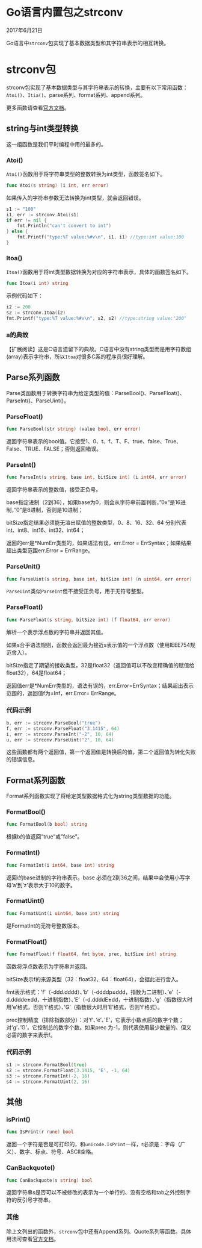 # Go语言内置包之strconv

2017年6月21日

Go语言中`strconv`包实现了基本数据类型和其字符串表示的相互转换。

# strconv包

strconv包实现了基本数据类型与其字符串表示的转换，主要有以下常用函数： `Atoi()`、`Itia()`、parse系列、format系列、append系列。

更多函数请查看[官方文档](https://golang.org/pkg/strconv/)。

## string与int类型转换

这一组函数是我们平时编程中用的最多的。

### Atoi()

`Atoi()`函数用于将字符串类型的整数转换为int类型，函数签名如下。

```go
func Atoi(s string) (i int, err error)
```

如果传入的字符串参数无法转换为int类型，就会返回错误。

```go
s1 := "100"
i1, err := strconv.Atoi(s1)
if err != nil {
	fmt.Println("can't convert to int")
} else {
	fmt.Printf("type:%T value:%#v\n", i1, i1) //type:int value:100
}
```

### Itoa()

`Itoa()`函数用于将int类型数据转换为对应的字符串表示，具体的函数签名如下。

```go
func Itoa(i int) string
```

示例代码如下：

```go
i2 := 200
s2 := strconv.Itoa(i2)
fmt.Printf("type:%T value:%#v\n", s2, s2) //type:string value:"200"
```

### a的典故

【扩展阅读】这是C语言遗留下的典故。C语言中没有string类型而是用字符数组(array)表示字符串，所以`Itoa`对很多C系的程序员很好理解。

## Parse系列函数

Parse类函数用于转换字符串为给定类型的值：ParseBool()、ParseFloat()、ParseInt()、ParseUint()。

### ParseFloat()

```go
func ParseBool(str string) (value bool, err error)
```

返回字符串表示的bool值。它接受1、0、t、f、T、F、true、false、True、False、TRUE、FALSE；否则返回错误。

### ParseInt()

```go
func ParseInt(s string, base int, bitSize int) (i int64, err error)
```

返回字符串表示的整数值，接受正负号。

base指定进制（2到36），如果base为0，则会从字符串前置判断，”0x”是16进制，”0”是8进制，否则是10进制；

bitSize指定结果必须能无溢出赋值的整数类型，0、8、16、32、64 分别代表 int、int8、int16、int32、int64；

返回的err是*NumErr类型的，如果语法有误，err.Error = ErrSyntax；如果结果超出类型范围err.Error = ErrRange。

### ParseUnit()

```go
func ParseUint(s string, base int, bitSize int) (n uint64, err error)
```

`ParseUint`类似`ParseInt`但不接受正负号，用于无符号整型。

### ParseFloat()

```go
func ParseFloat(s string, bitSize int) (f float64, err error)
```

解析一个表示浮点数的字符串并返回其值。

如果s合乎语法规则，函数会返回最为接近s表示值的一个浮点数（使用IEEE754规范舍入）。

bitSize指定了期望的接收类型，32是float32（返回值可以不改变精确值的赋值给float32），64是float64；

返回值err是*NumErr类型的，语法有误的，err.Error=ErrSyntax；结果超出表示范围的，返回值f为±Inf，err.Error= ErrRange。

### 代码示例

```go
b, err := strconv.ParseBool("true")
f, err := strconv.ParseFloat("3.1415", 64)
i, err := strconv.ParseInt("-2", 10, 64)
u, err := strconv.ParseUint("2", 10, 64)
```

这些函数都有两个返回值，第一个返回值是转换后的值，第二个返回值为转化失败的错误信息。

## Format系列函数

Format系列函数实现了将给定类型数据格式化为string类型数据的功能。

### FormatBool()

```go
func FormatBool(b bool) string
```

根据b的值返回”true”或”false”。

### FormatInt()

```go
func FormatInt(i int64, base int) string
```

返回i的base进制的字符串表示。base 必须在2到36之间，结果中会使用小写字母’a’到’z’表示大于10的数字。

### FormatUint()

```go
func FormatUint(i uint64, base int) string
```

是FormatInt的无符号整数版本。

### FormatFloat()

```go
func FormatFloat(f float64, fmt byte, prec, bitSize int) string
```

函数将浮点数表示为字符串并返回。

bitSize表示f的来源类型（32：float32、64：float64），会据此进行舍入。

fmt表示格式：’f’（-ddd.dddd）、’b’（-ddddp±ddd，指数为二进制）、’e’（-d.dddde±dd，十进制指数）、’E’（-d.ddddE±dd，十进制指数）、’g’（指数很大时用’e’格式，否则’f’格式）、’G’（指数很大时用’E’格式，否则’f’格式）。

prec控制精度（排除指数部分）：对’f’、’e’、’E’，它表示小数点后的数字个数；对’g’、’G’，它控制总的数字个数。如果prec 为-1，则代表使用最少数量的、但又必需的数字来表示f。

### 代码示例

```go
s1 := strconv.FormatBool(true)
s2 := strconv.FormatFloat(3.1415, 'E', -1, 64)
s3 := strconv.FormatInt(-2, 16)
s4 := strconv.FormatUint(2, 16)
```

## 其他

### isPrint()

```go
func IsPrint(r rune) bool
```

返回一个字符是否是可打印的，和`unicode.IsPrint`一样，r必须是：字母（广义）、数字、标点、符号、ASCII空格。

### CanBackquote()

```go
func CanBackquote(s string) bool
```

返回字符串s是否可以不被修改的表示为一个单行的、没有空格和tab之外控制字符的反引号字符串。

### 其他

除上文列出的函数外，`strconv`包中还有Append系列、Quote系列等函数。具体用法可查看[官方文档](https://golang.org/pkg/strconv/)。